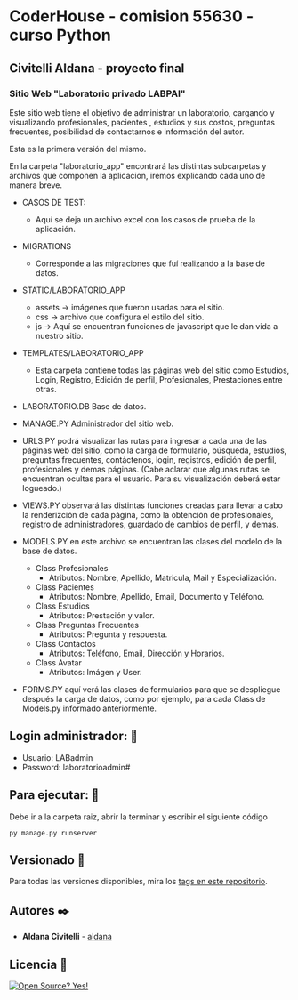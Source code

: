 # CoderHouse - comision 55630 - curso Python

## Civitelli Aldana - proyecto final

### Sitio Web "Laboratorio privado LABPAI"

Este sitio web tiene el objetivo de administrar un laboratorio, cargando y visualizando profesionales, pacientes , estudios y sus costos, preguntas frecuentes, posibilidad de contactarnos e información del autor.

Esta es la primera versión del mismo.

En la carpeta "laboratorio_app" encontrará las distintas subcarpetas y archivos que componen la aplicacion, iremos explicando cada uno de manera breve.

+ CASOS DE TEST:
  + Aquí se deja un archivo excel con los casos de prueba de la aplicación.

+ MIGRATIONS
  + Corresponde a las migraciones que fuí realizando a la base de datos.

+ STATIC/LABORATORIO_APP
  + assets -> imágenes que fueron usadas para el sitio.
  + css -> archivo que configura el estilo del sitio.
  + js -> Aquí se encuentran funciones de javascript que le dan vida a nuestro sitio.

+ TEMPLATES/LABORATORIO_APP
  + Esta carpeta contiene todas las páginas web del sitio como Estudios, Login, Registro, Edición de perfil, Profesionales, Prestaciones,entre otras. 

+ LABORATORIO.DB Base de datos.

+ MANAGE.PY Administrador del sitio web.

+ URLS.PY podrá visualizar las rutas para ingresar a cada una de las páginas web del sitio, como la carga de formulario, búsqueda, estudios, preguntas frecuentes, contáctenos, login, registros, edición de perfil, profesionales y demas páginas.
  (Cabe aclarar que algunas rutas se encuentran ocultas para el usuario. Para su visualización deberá estar logueado.)

+ VIEWS.PY observará las distintas funciones creadas para llevar a cabo la renderizción de cada página, como la obtención de profesionales, registro de administradores, guardado de cambios de perfil, y demás.  

+ MODELS.PY en este archivo se encuentran las clases del modelo de la base de datos.
  + Class Profesionales
    + Atributos: Nombre, Apellido, Matricula, Mail y Especialización.
  + Class Pacientes
    + Atributos: Nombre, Apellido, Email, Documento y Teléfono.
  + Class Estudios
    + Atributos: Prestación y valor.
  + Class Preguntas Frecuentes
    + Atributos: Pregunta y respuesta.
  + Class Contactos
    + Atributos: Teléfono, Email, Dirección y Horarios.
  + Class Avatar
    + Atributos: Imágen y User.

+ FORMS.PY aquí verá las clases de formularios para que se despliegue después la carga de datos, como por ejemplo, para cada Class de Models.py informado anteriormente.

## Login administrador: 📌

+ Usuario: LABadmin
+ Password: laboratorioadmin#

## Para ejecutar: 📌

Debe ir a la carpeta raiz, abrir la terminar y escribir el siguiente código

```
py manage.py runserver

```

## Versionado 📌

Para todas las versiones disponibles, mira los [tags en este repositorio](https://github.com/ACivitelli/Tercera-pre-entrega-Civitelli/tags).

## Autores ✒️

* **Aldana Civitelli** - [aldana](https://github.com/ACivitelli)

## Licencia 📄

[![Open Source? Yes!](https://badgen.net/badge/Open%20Source%20%3F/Yes%21/blue?icon=github)](https://github.com/Naereen/badges/)
